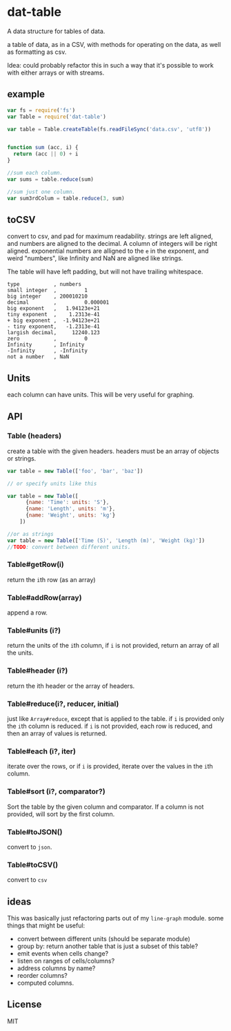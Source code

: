 # dat-table

A data structure for tables of data.

a table of data, as in a CSV, with methods for operating on the data,
as well as formatting as csv.


Idea: could probably refactor this in such a way that it's possible to work with
either arrays or with streams.

## example
``` js
var fs = require('fs')
var Table = require('dat-table')

var table = Table.createTable(fs.readFileSync('data.csv', 'utf8'))


function sum (acc, i) {
  return (acc || 0) + i
}

//sum each column.
var sums = table.reduce(sum)

//sum just one column.
var sum3rdColum = table.reduce(3, sum)
```

## toCSV

convert to csv, and pad for maximum readability.
strings are left aligned, and numbers are aligned to
the decimal. A column of integers will be right aligned.
exponential numbers are alligned to the `e` in the exponent,
and weird "numbers", like Infinity and NaN are aligned like strings.

The table will have left padding, but will not have trailing whitespace.
```
type           , numbers
small integer  ,         1
big integer    , 200010210
decimal        ,         0.000001
big exponent   ,   1.94123e+21
tiny exponent  ,    1.2313e-41
+ big exponent ,  -1.94123e+21
- tiny exponent,   -1.2313e-41
largish decimal,     12240.123
zero           ,         0
Infinity       , Infinity
-Infinity      , -Infinity
not a number   , NaN
```

## Units

each column can have units.
This will be very useful for graphing.

## API

### Table (headers)

create a table with the given headers.
headers must be an array of objects or strings.

``` js
var table = new Table(['foo', 'bar', 'baz'])

// or specify units like this

var table = new Table([
      {name: 'Time': units: 'S'},
      {name: 'Length', units: 'm'},
      {name: 'Weight', units: 'kg'}
    ])

//or as strings
var table = new Table(['Time (S)', 'Length (m)', 'Weight (kg)'])
//TODO: convert between different units.
```

### Table#getRow(i)

return the `i`th row (as an array)

### Table#addRow(array)

append a row.

### Table#units (i?)

return the units of the `i`th column,
if `i` is not provided, return an array of all the units.

### Table#header (i?)

return the ith header or the array of headers.

### Table#reduce(i?, reducer, initial)

just like `Array#reduce`, except that is applied to the table.
if `i` is provided only the `i`th column is reduced.
if `i` is not provided, each row is reduced, and then an array of values is returned.

### Table#each (i?, iter)

iterate over the rows, or if `i` is provided,
iterate over the values in the `i`th column.


### Table#sort (i?, comparator?)

Sort the table by the given column and comparator.
If a column is not provided, will sort by the first column.

### Table#toJSON()

convert to `json`.

### Table#toCSV()

convert to `csv`

## ideas

This was basically just refactoring parts out of my `line-graph` module.
some things that might be useful:

* convert between different units (should be separate module)
* group by: return another table that is just a subset of this table?
* emit events when cells change?
* listen on ranges of cells/columns?
* address columns by name?
* reorder columns?
* computed columns.

## License

MIT
